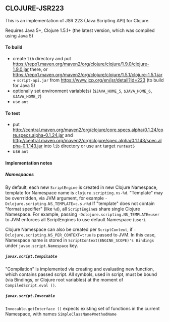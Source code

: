 ## CLOJURE-JSR223

This is an implementation of JSR 223 (Java Scripting API) for Clojure.

Requires Java 5+, Clojure 1.5.1+ (the latest version, which was compiled using Java 5)

#### To build
- create `lib` directory and put https://repo1.maven.org/maven2/org/clojure/clojure/1.9.0/clojure-1.9.0.jar there,
  or https://repo1.maven.org/maven2/org/clojure/clojure/1.5.1/clojure-1.5.1.jar + `script-api.jar` from https://www.jcp.org/en/jsr/detail?id=223 (to build for Java 5)
- optionally set environment variable(s) (`$JAVA_HOME_5`, `$JAVA_HOME_6`, `$JAVA_HOME_7`)
- use `ant`

#### To test
- put http://central.maven.org/maven2/org/clojure/core.specs.alpha/0.1.24/core.specs.alpha-0.1.24.jar and http://central.maven.org/maven2/org/clojure/spec.alpha/0.1.143/spec.alpha-0.1.143.jar into `lib` directory
  or use `ant` target `runtest5`
- use `ant`

#### Implementation notes

##### Namespaces

By default, each new `ScriptEngine` is created in new Clojure Namespace, template for Namespace name is `clojure.scripting.ns-%d`.
"Template" may be overrridden, via JVM argument, for example `-Dclojure.scripting.NS_TEMPLATE=c.s.n%d`
If "template" does not contain "format specifier" (like `%d`), all `ScriptEngine`s share single Clojure Namespace.
For example, passing `-Dclojure.scripting.NS_TEMPLATE=user` to JVM enforces all ScriptEngines to use default Namespace (`user`).

Clojure Namespace can also be created per `ScriptContext`, if `-Dclojure.scripting.NS_PER_CONTEXT=true` is passed to JVM.
In this case, Namespace name is stored in `ScriptContext(ENGINE_SCOPE)'s Bindings` under `javax.script.Namespace` key.

##### `javax.script.Compilable`

"Compilation" is implemented via creating and evaluating new function, which contains passed script. 
All symbols, used in script, must be bound (via Bindings, or Clojure root variables) at the moment of `CompiledScript.eval ()`.

##### `javax.script.Invocable`

`Invocable.getInterface ()` expects existing set of functions in the current Namespace, with names `SimpleClassName#methodName`
